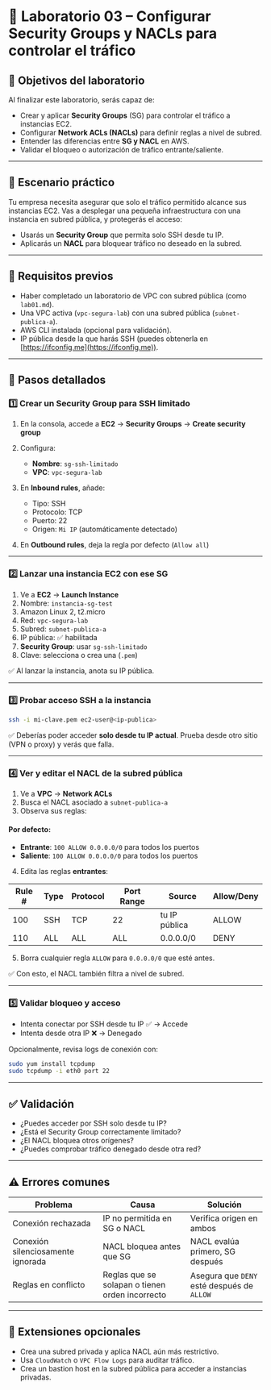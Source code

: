 # 🧪 Laboratorio 03 – Configurar Security Groups y NACLs para controlar el tráfico

## 🎯 Objetivos del laboratorio

Al finalizar este laboratorio, serás capaz de:

* Crear y aplicar **Security Groups** (SG) para controlar el tráfico a instancias EC2.
* Configurar **Network ACLs (NACLs)** para definir reglas a nivel de subred.
* Entender las diferencias entre **SG y NACL** en AWS.
* Validar el bloqueo o autorización de tráfico entrante/saliente.

---

## 🧵 Escenario práctico

Tu empresa necesita asegurar que solo el tráfico permitido alcance sus instancias EC2. Vas a desplegar una pequeña infraestructura con una instancia en subred pública, y protegerás el acceso:

* Usarás un **Security Group** que permita solo SSH desde tu IP.
* Aplicarás un **NACL** para bloquear tráfico no deseado en la subred.

---

## 🧰 Requisitos previos

* Haber completado un laboratorio de VPC con subred pública (como `lab01.md`).
* Una VPC activa (`vpc-segura-lab`) con una subred pública (`subnet-publica-a`).
* AWS CLI instalada (opcional para validación).
* IP pública desde la que harás SSH (puedes obtenerla en [https://ifconfig.me](https://ifconfig.me)).

---

## 🧭 Pasos detallados

### 1️⃣ Crear un Security Group para SSH limitado

1. En la consola, accede a **EC2** → **Security Groups** → **Create security group**

2. Configura:

   * **Nombre**: `sg-ssh-limitado`
   * **VPC**: `vpc-segura-lab`

3. En **Inbound rules**, añade:

   * Tipo: SSH
   * Protocolo: TCP
   * Puerto: 22
   * Origen: `Mi IP` (automáticamente detectado)

4. En **Outbound rules**, deja la regla por defecto (`Allow all`)

---

### 2️⃣ Lanzar una instancia EC2 con ese SG

1. Ve a **EC2** → **Launch Instance**
2. Nombre: `instancia-sg-test`
3. Amazon Linux 2, t2.micro
4. Red: `vpc-segura-lab`
5. Subred: `subnet-publica-a`
6. IP pública: ✅ habilitada
7. **Security Group**: usar `sg-ssh-limitado`
8. Clave: selecciona o crea una (`.pem`)

✅ Al lanzar la instancia, anota su IP pública.

---

### 3️⃣ Probar acceso SSH a la instancia

```bash
ssh -i mi-clave.pem ec2-user@<ip-publica>
```

✅ Deberías poder acceder **solo desde tu IP actual**.
Prueba desde otro sitio (VPN o proxy) y verás que falla.

---

### 4️⃣ Ver y editar el NACL de la subred pública

1. Ve a **VPC** → **Network ACLs**
2. Busca el NACL asociado a `subnet-publica-a`
3. Observa sus reglas:

#### Por defecto:

* **Entrante**: `100 ALLOW 0.0.0.0/0` para todos los puertos
* **Saliente**: `100 ALLOW 0.0.0.0/0` para todos los puertos

4. Edita las reglas **entrantes**:

| Rule # | Type | Protocol | Port Range | Source        | Allow/Deny |
| ------ | ---- | -------- | ---------- | ------------- | ---------- |
| 100    | SSH  | TCP      | 22         | tu IP pública | ALLOW      |
| 110    | ALL  | ALL      | ALL        | 0.0.0.0/0     | DENY       |

5. Borra cualquier regla `ALLOW` para `0.0.0.0/0` que esté antes.

✅ Con esto, el NACL también filtra a nivel de subred.

---

### 5️⃣ Validar bloqueo y acceso

* Intenta conectar por SSH desde tu IP ✅ → Accede
* Intenta desde otra IP ❌ → Denegado

Opcionalmente, revisa logs de conexión con:

```bash
sudo yum install tcpdump
sudo tcpdump -i eth0 port 22
```

---

## ✅ Validación

* ¿Puedes acceder por SSH solo desde tu IP?
* ¿Está el Security Group correctamente limitado?
* ¿El NACL bloquea otros orígenes?
* ¿Puedes comprobar tráfico denegado desde otra red?

---

## ⚠️ Errores comunes

| Problema                          | Causa                                           | Solución                                   |
| --------------------------------- | ----------------------------------------------- | ------------------------------------------ |
| Conexión rechazada                | IP no permitida en SG o NACL                    | Verifica origen en ambos                   |
| Conexión silenciosamente ignorada | NACL bloquea antes que SG                       | NACL evalúa primero, SG después            |
| Reglas en conflicto               | Reglas que se solapan o tienen orden incorrecto | Asegura que `DENY` esté después de `ALLOW` |

---

## 🧩 Extensiones opcionales

* Crea una subred privada y aplica NACL aún más restrictivo.
* Usa `CloudWatch` o `VPC Flow Logs` para auditar tráfico.
* Crea un bastion host en la subred pública para acceder a instancias privadas.